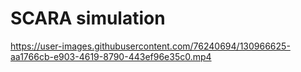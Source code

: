# SCARA simulation

https://user-images.githubusercontent.com/76240694/130966625-aa1766cb-e903-4619-8790-443ef96e35c0.mp4

